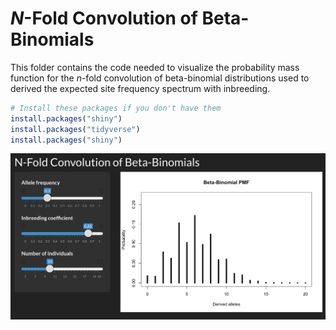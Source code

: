 # _N_-Fold Convolution of Beta-Binomials

This folder contains the code needed to visualize the probability mass function
for the _n_-fold convolution of beta-binomial distributions used to derived the expected site frequency spectrum with inbreeding.

```r
# Install these packages if you don't have them
install.packages("shiny")
install.packages("tidyverse")
install.packages("shiny")
```

![](fig.png)